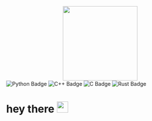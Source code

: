 <div id="header" align="center">
  <img src="https://media0.giphy.com/media/v1.Y2lkPTc5MGI3NjExM3ZmZnN6dGZjdXlwY2YyM3NqaDUzanN0NjZjbWVhc2N1dTIxMnpoMSZlcD12MV9pbnRlcm5hbF9naWZfYnlfaWQmY3Q9Zw/4ilFRqgbzbx4c/giphy.gif" width="200"/>
</div>

<div id="badges">
  <img src="https://img.shields.io/badge/python-blue?style=for-the-badge&logo=python&logoColor=yellow&color=blue" alt="Python Badge"/>
  <img src="https://img.shields.io/badge/c%2B%2B-blue?style=for-the-badge&logo=c%2B%2B&logoColor=white&color=blue" alt="C++ Badge"/>
  <img src="https://img.shields.io/badge/c-blue?style=for-the-badge&logo=c&logoColor=white&color=blue" alt="C Badge"/>
  <img src="https://img.shields.io/badge/rust-white?style=for-the-badge&logo=rust&logoColor=black" alt="Rust Badge"/>
</div>
<h1>
  hey there
  <img src="https://media.giphy.com/media/hvRJCLFzcasrR4ia7z/giphy.gif" width="30px"/>
</h1>
